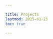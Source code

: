 ```yaml
---

title: Projects
lastmod: 2025-01-25
toc: true

---
```


<!-- # Web

- [diverk](https://github.com/jecaro/diverk): An Android app to browse github 
  repositories. Try it [online](https://diverk.quillet.org) or get it on 
  [Google 
  Play](https://play.google.com/store/apps/details?id=org.jecaro.diverk). [Read 
  more...](/posts/2023-11-07-Writing-an-Android-app-in-Haskell.html)
  
  haskell, reflex, nix

- [this website](https://github.com/jecaro/jeancharles.quillet): [built with 
  Hakyll](/posts/2021-02-22-This_website_is_generated_by_Hakyll.html) and 
  [deployed with 
  nix](/posts/2023-08-01-Deploying-a-static-website-with-nix.html). 

  haskell, nix

- [hscalendar](https://github.com/jecaro/hscalendar): A time tracking software. 
  [Read more...](/pages/projects/hscalendar.html)
  
  haskell, elm, docker

# Desktop

- [systranything](https://github.com/jecaro/systranything): Create a system tray 
  menu from a YAML file with shell commands

  haskell, gtk, nix

# Command line tools

- [mprisqueeze](https://github.com/jecaro/mprisqueeze): MPRIS interface for 
  squeezelite. [Read 
  more...](/posts/2023-06-01-A-perfect-pet-project-to-learn-Rust.html)

  rust, dbus, nix

- [bigball](https://github.com/jecaro/bigball): Display the dependencies of a 
  Microsoft Visual Studio solution file. [Read 
  more...](/pages/projects/bigball.html)

  haskell, nix

- [pomodozig](https://github.com/jecaro/pomodozig): Terminal based pomodoro 
  timer embeddable in polybar.

  zig, nix

# Neovim plugins

- [ghcid-error-file.nvim](https://github.com/jecaro/ghcid-error-file.nvim): A 
  plugin for [ghcid]. [Read 
  more...](/posts/2024-11-28-ghcid-error-file.nvim.html)

  lua, neovim

- [fugitive-difftool.nvim](https://github.com/jecaro/fugitive-difftool.nvim): 
  Diff branches in [neovim] with [fugitive]

  lua, neovim

# Toys

- [reflex-tutorial](https://github.com/jecaro/reflex-tutorial): The official 
  tutorial for reflex along a few other interesting examples

  haskell, reflex, nix

- [minihasklisp](https://github.com/jecaro/minihasklisp): Small Lisp 
  interpreter with minimal dependencies

  haskell, nix

- [wolfram](https://github.com/jecaro/wolfram): Elementary cellular automaton

  haskell, nix

[ghcid]: https://github.com/ndmitchell/ghcid
[neovim]: https://neovim.io/
[fugitive]: https://github.com/tpope/vim-fugitive
 -->
